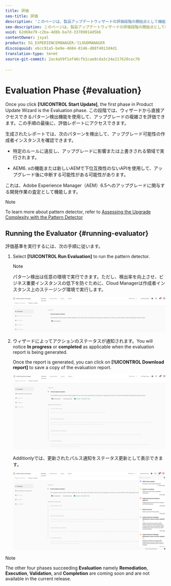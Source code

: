 ```yaml
---
title: 評価
seo-title: 評価
description: 'このページは、製品アップデートウィザードの評価段階の開始点として機能します。 '
seo-description: このページは、製品アップデートウィザードの評価段階の開始点として機能します。
uuid: 62d68e79-c2ba-4d8b-ba7d-33709014d5b6
contentOwner: jsyal
products: SG_EXPERIENCEMANAGER／CLOUDMANAGER
discoiquuid: ebcc91a5-be9e-4684-8146-d88f4013d4d1
translation-type: tm+mt
source-git-commit: 2ac4a59f1af46cfb1cae8cda3c24e217620cec70

---
```



# Evaluation Phase {#evaluation}

Once you click **[!UICONTROL Start Update]**, the first phase in Product Update Wizard is the Evaluation phase. この段階では、ウィザードから直接アクセスできるパターン検出機能を使用して、アップグレードの複雑さを評価できます。この手順の最後に、評価レポートにアクセスできます。

生成されたレポートでは、次のパターンを検出して、アップグレード可能性の作成者インスタンスを確認できます。

* 特定のルールに違反し、アップグレードに影響または上書きされる領域で実行されます。

* AEM6. xの機能または新しいAEMで下位互換性のないAPIを使用して、アップグレード後に中断する可能性がある可能性があります。


これは、Adobe Experience Manager（AEM）6.5へのアップグレードに関与する開発作業の査定として機能します。

>[!NOTE]
>To learn more about pattern detector, refer to [Assessing the Upgrade Complexity with the Pattern Detector](https://helpx.adobe.com/experience-manager/6-4/sites/deploying/using/pattern-detector.html)

## Running the Evaluator {#running-evaluator}

評価基準を実行するには、次の手順に従います。

1. Select **[!UICONTROL Run Evaluation]** to run the pattern detector.

   >[!NOTE]
   >パターン検出は任意の環境で実行できます。ただし、検出率を向上させ、ビジネス重要インスタンスの低下を防ぐために、Cloud Managerは作成者インスタンス上のステージング環境で実行します。

   ![](assets/Run-Evaluation.png)

1. ウィザードによってアクションのステータスが通知されます。You will notice **In progress** or **completed** as applicable when the evaluation report is being generated.

   Once the report is generated, you can click on **[!UICONTROL Download report]** to save a copy of the evaluation report.

   ![](assets/Evaluation-1.png)

   Additionlyでは、更新されたパルス通知をステータス更新として表示できます。

   ![](assets/Evaluation-pulse-notification.png)

>[!NOTE]
>The other four phases succeeding **Evaluation** namely **Remediation**, **Execution**, **Validation**, and **Completion** are coming soon and are not available in the current release.

